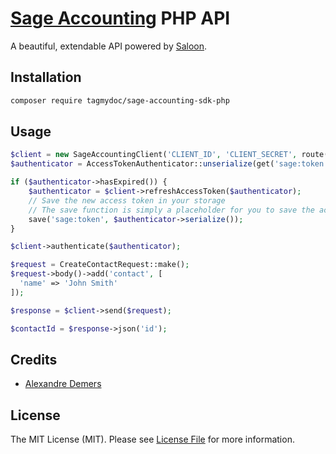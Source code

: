 # [Sage Accounting](https://www.sage.com) PHP API

A beautiful, extendable API powered by [Saloon](https://github.com/sammyjo20/saloon).

## Installation

```bash
composer require tagmydoc/sage-accounting-sdk-php
```

## Usage

```php
$client = new SageAccountingClient('CLIENT_ID', 'CLIENT_SECRET', route('services/sage'), ['readonly']);
$authenticator = AccessTokenAuthenticator::unserialize(get('sage:token')); // The get function is simply a placeholder for you to get the stored access token from your storage

if ($authenticator->hasExpired()) {
    $authenticator = $client->refreshAccessToken($authenticator);
    // Save the new access token in your storage
    // The save function is simply a placeholder for you to save the access token to your storage
    save('sage:token', $authenticator->serialize());
}

$client->authenticate($authenticator);

$request = CreateContactRequest::make();
$request->body()->add('contact', [
  'name' => 'John Smith'
]);

$response = $client->send($request);

$contactId = $response->json('id');
```

## Credits

- [Alexandre Demers](https://github.com/alexdemers)

## License

The MIT License (MIT). Please see [License File](LICENSE.md) for more information.
